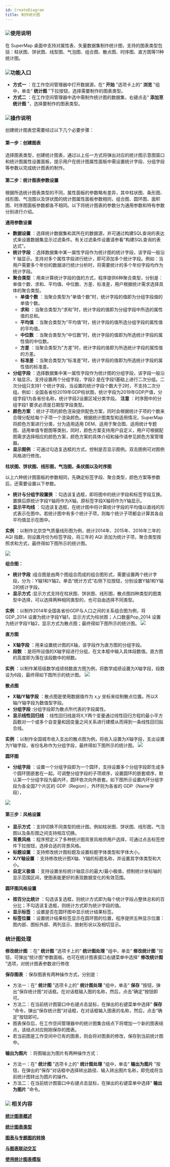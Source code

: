 ```yaml
---
id: CreateDiagram
title: 制作统计图
---
```

### ![](../../img/read.gif)使用说明

在 SuperMap 桌面中支持对属性表、矢量数据集制作统计图，支持的图表类型包括：柱状图、饼状图、线型图、气泡图、组合图、散点图、时序图、直方图等11种统计图。

### ![](../../img/read.gif)功能入口

  * **方式一** ：在工作空间管理器中打开数据源，在“ **开始** ”选项卡上的“ **浏览** "组中，单击“ **统计图** ”下拉按钮，选择需要制作的图表类型。
  * **方式二** ：在工作空间管理器中选中需制作统计图的数据集，右键点击“ **添加至统计图** ”，选择要制作的图表类型。

### ![](../../img/read.gif)操作说明

创建统计图表您需要经过以下几个必要步骤：

#### 第一步：创建图表

选择图表类型，创建统计图表，通过以上任一方式将弹出对应的统计图示意图窗口和统计图属性设置面板，提示用户在统计图属性面板中需设置统计字段、分组字段等参数以完成统计图表的制作。

#### 第二步：统计图表参数设置

根据所选统计图表类型的不同，属性面板的参数略有差异，其中柱状图、条形图、线形图、气泡图以及饼状图的统计图属性面板参数相同，组合图、圆环图、面积图、时序图面板参数都各不相同。以下将统计图表的参数分为通用参数和特有参数分别进行介绍。

**通用参数设置**

  * **数据设置** ：选择统计数据集和其所在的数据源，并可通过构建SQL查询的表达式来设置数据集显示过滤条件。有关过滤条件设置请参看“构建SQL查询的表达式”。
  * **统计字段** ：选择数据集中某一属性字段作为统计图的统计字段，该字段一般沿 Y 轴显示。支持对多个属性字段进行统计，即可添加多个统计字段。例如：当用户需要多个年份的数据进行统计分析时，将需要统计的多个年份字段均作为统计字段。
  * **聚合类型** ：用来计算统计字段的值的方式，程序提供6种聚合类型，分别是：单值个数、求和、平均值、中位数、方差、标准差，用户根据统计需求选择具体的聚合类型。 
    * **单值个数** ：当聚合类型为“单值个数”时，统计字段的值即为分组字段值的单值个数。
    * **求和** ：当聚合类型为“求和”时，统计字段的值即为分组字段中所选的属性值的总和。
    * **平均值** ：当聚合类型为“平均值”时，统计字段的值所选分组字段的属性值的平均值。
    * **中位数** ：当聚合类型为“中位数”时，统计字段的值即为所选统计字段的属性值的中位数。
    * **方差** ：当聚合类型为"方差”时，统计字段的值即为所选统计字段的属性值的方差。
    * **标准差** ：当聚合类型为“标准差”时，统计字段的值即为所选统计字段的属性值的标准差。
  * **分组字段** ：选择数据集中某一属性字段作为统计图的分组字段，该字段一般沿 X 轴显示。支持设置两个分组字段，字段2 是在字段1基础上进行二次分组。二次分组只支持1 个统计字段，当设置的统计字段个数大于2时，不支持二次分组。例如：全国各省份2019年GDP柱状图，统计字段为2019年GDP产值，分组字段1为各省份名称，统计字段2设置区域分类字段。 **注意** ：时序图中的分组字段1 要求必须是日期型字段类型。
  * **颜色方案** ：统计子项的颜色渲染提供配色方案，同时会根据统计子项的个数来合理分配给每个子项一个渲染颜色。根据统计图类型和适用情况，SuperMap 将颜色方案进行分类，分为适用适用 DEM、适用于聚合图、适用统计专题图、适用单值专题图等类别，同时，颜色方案支持用户自定义，用户可根据配图需求选择相应的颜色方案，颜色方案的具体介绍和操作请参见颜色方案管理器。
  * **显示图例** ：可通过勾选复选框的方式，控制是否显示图例。双击图例可对图例风格进行修改。

**柱状图、饼状图、线形图，气泡图，条状图以及时序图**

以上六种统计图面板的参数相同，先确定标签字段、聚合类型，颜色方案等参数后，还需要设置以下参数。

  * **统计与分组字段置换** ：勾选该复选框，即将图中的统计字段和标签字段互换。置换后原统计字段Y轴将作为X轴，原标签字段X轴将作为Y轴显示。
  * **显示平均线** ：勾选该复选框，在统计图中将计算统计字段的平均值以直线的形式表示在图中。若统计图中有多个统计子项，则每个统计子项都会计算其各自平均值显示在图中。

**实例** ：以制作北京空气质量线形图为例，统计2014年、2015年、2016年三年的 AQI 指数，则设置月份为标签字段，将三年的 AQI
添加为统计子项，聚合类型按照求和方式，最终得如下图所示的统计图。

![](img/DiagramsSetting.png)  

  
**组合图：**

  * **统计字段** :组合图是由两个图组合而成的组合图形式，需要设置两个统计字段，分为：Y轴1和Y轴2。单击“统计方式”右侧下拉按钮，分别设置Y轴1和Y轴2的统计字段。
  * **显示方式** :显示方式支持在柱状图、饼状图、线形图，散点图四种类型的图类型中选择，可以选择两种相同类型的，也可自由选择不同类型。

**实例** ：以制作2014年全国各省份GDP与人口之间的关系组合图为例，将 GDP_2014
设置为统计字段Y轴1，显示方式为柱状图；人口数量Pop_2014 设置为统计字段Y轴2，显示方式为散点图；最终得如下图所示的统计图。
![](img/ComposeSetting.png)  

  
**直方图**

  * **X轴字段** ：用来设置统计图的X轴，该字段作为直方图的分组字段。
  * **段数** ：是将所设值的X轴字段进行分组，在文本框中输入具体段数值。直方图的高度即为落在该段数中的频数。

**实例** ：以制作某班级数学成绩频数直方图为例，将数学成绩设置为X轴字段，段数设为6段，最终得如下图所示的统计图。
![](img/HistogramSetting.png)  

  
**散点图**

  * **X轴/Y轴字段** ：散点图是使用数据值作为 x,y 坐标来绘制散点位置。所以X轴/Y轴字段为数值型字段。
  * **分组字段** :分组字段即为散点所代表的字段属性。
  * **显示线性回归线** ：线性回归线是将X,Y两个变量通过线性回归方程的最小平方函数对一个或多个自变量和因变量之间关系进行建模从而得到一条线性回归拟合线。

**实例** ：以制作全国城市收入支出的散点图为例，将收入设置为X轴字段，支出设置为Y轴字段，省份名称作为分组字段，最终得如下图所示的统计图。
![](img/ScatterSetting.png)  

  
**圆环图**

  * **分组字段** ：设置一个分组字段即为一个圆环，支持设置多个分组字段即生成多个圆环图嵌套在一起。可调整分组字段的子项顺序，设置圆环的嵌套顺序，默认第一个分组字段为最内环，圆环依次向外嵌套。如下图所示设置内环分组字段为各全国7个片区的 GDP（Region），外环则为各省的 GDP（Name字段），

![](img/PieSetting.png)  

  
#### 第三步：风格设置

  * **显示方式** ：支持切换不同类型的统计图。例如柱状图、饼状图、线形图，气泡图以及条形图之间支持相互切换。
  * **背景风格** ：程序预定义了多种统计图背景风格供用户选择，可通过点击标签控件下拉按钮，选择合适的背景风格。
  * **标题设置** ：支持修改统计图标题及设置标题字体类型和字体大小。
  * **X/Y轴设置** ：支持修改统计图X轴、Y轴的标题名称，并设置其字体类型和大小。
  * **自定义极值** ：支持设置坐标统计轴显示的最大/最小极值，控制统计坐标轴的显示范围区间，使图表能更好的表现数据变化的有效范围。

**圆环图风格设置**

  * **按百分比统计** ：勾选该复选框，则统计方式即为每个统计字段占整体总和的百分比；不勾选该复选框，则统计方式即为统计字段的值。
  * **显示标签** ：设置是否在圆环图中显示统计结果标签。
  * **标签位置** ：设置统计结果标签显示在圆环图的位置，程序提供五种显示位置：图内部、图标外部、两列显示、放射形状以及相切显示。

### 统计图处理

**修改统计图** ：在“ **统计图** ”选项卡上的“ **统计图处理** "组中，单击“ **修改统计图**
”按钮，可弹出“统计图”参数面板。也可在统计图表窗口右键菜单中选择“ **修改统计图** ”选项，对统计图表参数进行修改

**保存图表** ：保存图表有两种操作方式，分别是：

  * 方法一：在“ **统计图** ”选项卡上的“ **统计图处理** "组中，单击“ **保存** ”按钮，弹出”保存统计图“对话框。在对话框输入图的名称，然后，点击“确定”按钮即可。
  * 方法二：在当前统计图窗口中右键点击鼠标，在弹出的右键菜单中选择“ **保存** ”命令，弹出“保存统计图”对话框，在对话框输入图表的名称，然后，点击“确定”按钮即可。
  * 图表保存后，在工作空间管理器中的统计图集合结点下将增加一个新的图表结点，该结点对应刚刚保存的图表。
  * 若当前图是工作空间中已有的图表，则会将对图表的修改，保存到当前统计图中。

**输出为图片** ：将图输出为图片有两种操作方式：

  * 方法一：在“ **统计图** ”选项卡上的“ **统计图处理** "组中，单击“ **输出为图片** ”按钮，在弹出的“保存”对话框中选择转出路径、输入转出图片名称，即完成将当前统计图转出为图片的操作。
  * 方法二：在当前统计图窗口中右键点击鼠标，在弹出的右键菜单中选择“ **输出为图片** ”命令。

### ![](../../img/seealso.png) 相关内容

[**统计图表概述**](Diagrams1)

[**统计图表类型**](DiagramsType)

[**图表与专题图的转换**](ConvertThemticMap)

[**与图表联动交互**](ConvertThemticMap)

[**使用统计图表模版**](DiagramTemplate)
